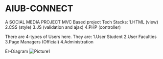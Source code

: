# AIUB-CONNECT
A SOCIAL MEDIA PROJECT 
MVC Based project
Tech Stacks:
1.HTML (view)
2.CSS (style)
3.JS (validation and ajax)
4.PHP (controller)



There are 4-types of Users here. They are:
1.User Student
2.User Faculties
3.Page Managers (Official)
4.Administration








 Er-Diagram
![Picture1](https://github.com/iarko26/AIUB-CONNECT/assets/94540571/e0fc10b4-edbb-4b0b-996c-c078601a1f1b)

